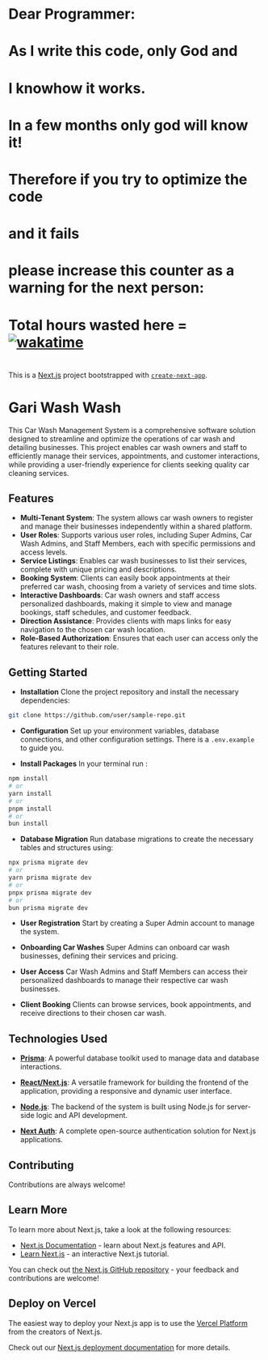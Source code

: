 #  Dear Programmer:
#  As I write this code, only God and
#  I knowhow it works.
#  In a few months only god will know it!
#  
#  Therefore if you try to optimize the code 
#  and it fails
#  please increase this counter as a warning for the next person:
#  
#  Total hours wasted here = [![wakatime](https://wakatime.com/badge/user/162dd9c9-7c7f-462e-81ef-741960841996/project/018b680c-65b3-4014-9138-848b81cd3c30.svg)](https://wakatime.com/badge/user/162dd9c9-7c7f-462e-81ef-741960841996/project/018b680c-65b3-4014-9138-848b81cd3c30)
#  


This is a [Next.js](https://nextjs.org/) project bootstrapped with [`create-next-app`](https://github.com/vercel/next.js/tree/canary/packages/create-next-app).

# Gari Wash Wash

This Car Wash Management System is a comprehensive software solution designed to streamline and optimize the operations of car wash and detailing businesses. This project enables car wash owners and staff to efficiently manage their services, appointments, and customer interactions, while providing a user-friendly experience for clients seeking quality car cleaning services.

## Features

-   **Multi-Tenant System**: The system allows car wash owners to register and manage their businesses independently within a shared platform.
-   **User Roles**: Supports various user roles, including Super Admins, Car Wash Admins, and Staff Members, each with specific permissions and access levels.
-   **Service Listings**: Enables car wash businesses to list their services, complete with unique pricing and descriptions.
-   **Booking System**: Clients can easily book appointments at their preferred car wash, choosing from a variety of services and time slots.
-   **Interactive Dashboards**: Car wash owners and staff access personalized dashboards, making it simple to view and manage bookings, staff schedules, and customer feedback.
-   **Direction Assistance**: Provides clients with maps links for easy navigation to the chosen car wash location.
-   **Role-Based Authorization**: Ensures that each user can access only the features relevant to their role.

## Getting Started

-   **Installation**
    Clone the project repository and install the necessary dependencies:

```bash
git clone https://github.com/user/sample-repo.git
```

-   **Configuration**
    Set up your environment variables, database connections, and other configuration settings.
    There is a `.env.example` to guide you.

-   **Install Packages**
    In your terminal run :

```bash
npm install
# or
yarn install
# or
pnpm install
# or
bun install
```

-   **Database Migration**
    Run database migrations to create the necessary tables and structures using:

```bash
npx prisma migrate dev
# or
yarn prisma migrate dev
# or
pnpx prisma migrate dev
# or
bun prisma migrate dev
```

-   **User Registration**
    Start by creating a Super Admin account to manage the system.

-   **Onboarding Car Washes**
    Super Admins can onboard car wash businesses, defining their services and pricing.

-   **User Access**
    Car Wash Admins and Staff Members can access their personalized dashboards to manage their respective car wash businesses.

-   **Client Booking**
    Clients can browse services, book appointments, and receive directions to their chosen car wash.

## Technologies Used

-   **[Prisma](https://www.prisma.io/)**: A powerful database toolkit used to manage data and database interactions.

-   **[React/Next.js](https://nextjs.org/)**: A versatile framework for building the frontend of the application, providing a responsive and dynamic user interface.

-   **[Node.js](https://nodejs.org/en)**: The backend of the system is built using Node.js for server-side logic and API development.

-   **[Next Auth](https://next-auth.js.org/)**: A complete open-source authentication solution for Next.js applications.

## Contributing

Contributions are always welcome!

## Learn More

To learn more about Next.js, take a look at the following resources:

-   [Next.js Documentation](https://nextjs.org/docs) - learn about Next.js features and API.
-   [Learn Next.js](https://nextjs.org/learn) - an interactive Next.js tutorial.

You can check out [the Next.js GitHub repository](https://github.com/vercel/next.js/) - your feedback and contributions are welcome!

## Deploy on Vercel

The easiest way to deploy your Next.js app is to use the [Vercel Platform](https://vercel.com/new?utm_medium=default-template&filter=next.js&utm_source=create-next-app&utm_campaign=create-next-app-readme) from the creators of Next.js.

Check out our [Next.js deployment documentation](https://nextjs.org/docs/deployment) for more details.
